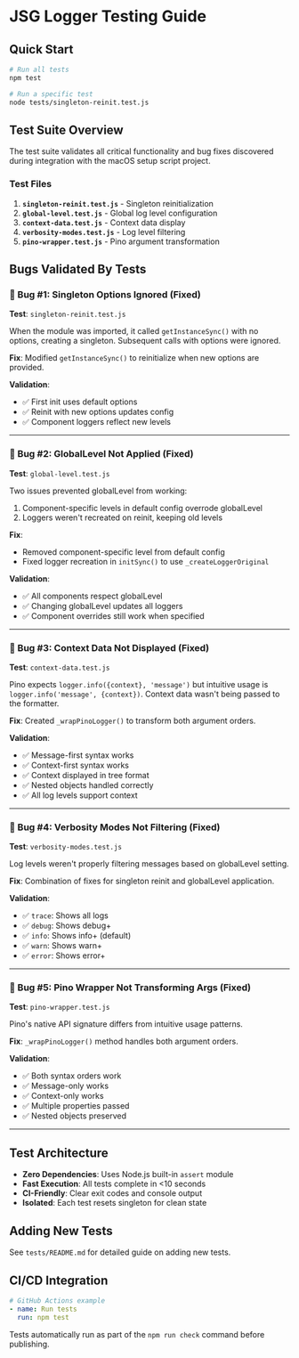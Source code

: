 # JSG Logger Testing Guide

## Quick Start

```bash
# Run all tests
npm test

# Run a specific test
node tests/singleton-reinit.test.js
```

## Test Suite Overview

The test suite validates all critical functionality and bug fixes discovered during integration with the macOS setup script project.

### Test Files

1. **`singleton-reinit.test.js`** - Singleton reinitialization
2. **`global-level.test.js`** - Global log level configuration  
3. **`context-data.test.js`** - Context data display
4. **`verbosity-modes.test.js`** - Log level filtering
5. **`pino-wrapper.test.js`** - Pino argument transformation

## Bugs Validated By Tests

### 🐛 Bug #1: Singleton Options Ignored (Fixed)
**Test**: `singleton-reinit.test.js`

When the module was imported, it called `getInstanceSync()` with no options, creating a singleton. Subsequent calls with options were ignored.

**Fix**: Modified `getInstanceSync()` to reinitialize when new options are provided.

**Validation**:
- ✅ First init uses default options
- ✅ Reinit with new options updates config
- ✅ Component loggers reflect new levels

---

### 🐛 Bug #2: GlobalLevel Not Applied (Fixed)
**Test**: `global-level.test.js`

Two issues prevented globalLevel from working:
1. Component-specific levels in default config overrode globalLevel
2. Loggers weren't recreated on reinit, keeping old levels

**Fix**: 
- Removed component-specific level from default config
- Fixed logger recreation in `initSync()` to use `_createLoggerOriginal`

**Validation**:
- ✅ All components respect globalLevel
- ✅ Changing globalLevel updates all loggers
- ✅ Component overrides still work when specified

---

### 🐛 Bug #3: Context Data Not Displayed (Fixed)
**Test**: `context-data.test.js`

Pino expects `logger.info({context}, 'message')` but intuitive usage is `logger.info('message', {context})`. Context data wasn't being passed to the formatter.

**Fix**: Created `_wrapPinoLogger()` to transform both argument orders.

**Validation**:
- ✅ Message-first syntax works
- ✅ Context-first syntax works
- ✅ Context displayed in tree format
- ✅ Nested objects handled correctly
- ✅ All log levels support context

---

### 🐛 Bug #4: Verbosity Modes Not Filtering (Fixed)
**Test**: `verbosity-modes.test.js`

Log levels weren't properly filtering messages based on globalLevel setting.

**Fix**: Combination of fixes for singleton reinit and globalLevel application.

**Validation**:
- ✅ `trace`: Shows all logs
- ✅ `debug`: Shows debug+
- ✅ `info`: Shows info+ (default)
- ✅ `warn`: Shows warn+
- ✅ `error`: Shows error+

---

### 🐛 Bug #5: Pino Wrapper Not Transforming Args (Fixed)
**Test**: `pino-wrapper.test.js`

Pino's native API signature differs from intuitive usage patterns.

**Fix**: `_wrapPinoLogger()` method handles both argument orders.

**Validation**:
- ✅ Both syntax orders work
- ✅ Message-only works
- ✅ Context-only works
- ✅ Multiple properties passed
- ✅ Nested objects preserved

---

## Test Architecture

- **Zero Dependencies**: Uses Node.js built-in `assert` module
- **Fast Execution**: All tests complete in <10 seconds
- **CI-Friendly**: Clear exit codes and console output
- **Isolated**: Each test resets singleton for clean state

## Adding New Tests

See `tests/README.md` for detailed guide on adding new tests.

## CI/CD Integration

```yaml
# GitHub Actions example
- name: Run tests
  run: npm test
```

Tests automatically run as part of the `npm run check` command before publishing.



